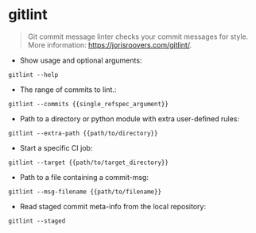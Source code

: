 # gitlint

> Git commit message linter checks your commit messages for style.
> More information: <https://jorisroovers.com/gitlint/>.

- Show usage and optional arguments:

`gitlint --help`

- The range of commits to lint.:

`gitlint --commits {{single_refspec_argument}}`

- Path to a directory or python module with extra user-defined rules:

`gitlint --extra-path {{path/to/directory}}`

- Start a specific CI job:

`gitlint --target {{path/to/target_directory}}`

- Path to a file containing a commit-msg:

`gitlint --msg-filename {{path/to/filename}}`

- Read staged commit meta-info from the local repository:

`gitlint --staged`
